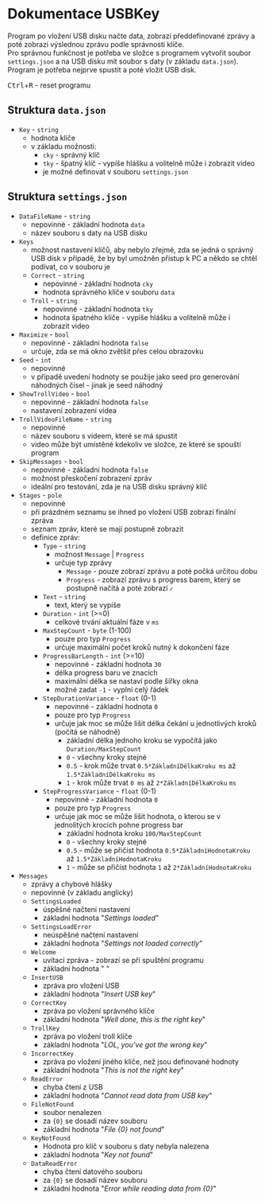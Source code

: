 # Dokumentace USBKey
Program po vložení USB disku načte data, zobrazí předdefinované zprávy a poté zobrazí výslednou zprávu podle správnosti klíče.  
Pro správnou funkčnost je potřeba ve složce s programem vytvořit soubor `settings.json` a na USB disku mít soubor s daty (v základu `data.json`). Program je potřeba nejprve spustit a poté vložit USB disk.

<kbd>Ctrl</kbd>+<kbd>R</kbd> - reset programu

## Struktura `data.json`
- `Key` - `string`
  - hodnota klíče
  - v základu možnosti:
    - `cky` - správný klíč
    - `tky` - špatný klíč - vypíše hlášku a volitelně může i zobrazit video
    - je možné definovat v souboru `settings.json`

## Struktura `settings.json`
- `DataFileName` - `string`
  - nepovinné - základní hodnota `data`
  - název souboru s daty na USB disku
- `Keys`
  - možnost nastavení klíčů, aby nebylo zřejmé, zda se jedná o správný USB disk v případě, že by byl umožněn přístup k PC a někdo se chtěl podívat, co v souboru je
  - `Correct` - `string`
    - nepovinné - základní hodnota `cky`
    - hodnota správného klíče v souboru `data`
  - `Troll` - `string`
    - nepovinné - základní hodnota `tky`
    - hodnota špatného klíče - vypíše hlášku a volitelně může i zobrazit video
- `Maximize` - `bool`
  - nepovinné - základní hodnota `false`
  - určuje, zda se má okno zvětšit přes celou obrazovku
- `Seed` - `int`
  - nepovinné
  - v případě uvedení hodnoty se použije jako seed pro generování náhodných čísel - jinak je seed náhodný
- `ShowTrollVideo` - `bool`
  - nepovinné - základní hodnota `false`
  - nastavení zobrazení videa
- `TrollVideoFileName` - `string`
  - nepovinné
  - název souboru s videem, které se má spustit
  - video může být umístěné kdekoliv ve složce, ze které se spouští program
- `SkipMessages` - `bool`
  - nepovinné - základní hodnota `false`
  - možnost přeskočení zobrazení zpráv
  - ideální pro testování, zda je na USB disku správný klíč
- `Stages` - `pole`
  - nepovinné
  - při prázdném seznamu se ihned po vložení USB zobrazí finální zpráva
  - seznam zpráv, které se mají postupně zobrazit
  - definice zpráv:
    - `Type` - `string`
      - možnost `Message` | `Progress`
      - určuje typ zprávy
        - `Message` - pouze zobrazí zprávu a poté počká určitou dobu
        - `Progress` - zobrazí zprávu s progress barem, který se postupně načítá a poté zobrazí `✓`
    - `Text` - `string`
      - text, který se vypíše
    - `Duration` - `int` (>=0)
      - celkové trvání aktuální fáze v `ms`
    - `MaxStepCount` - `byte` (1-100)
      - pouze pro typ `Progress`
      - určuje maximální počet kroků nutný k dokončení fáze
    - `ProgressBarLength` - `int` (>=10)
      - nepovinné - základní hodnota `30`
      - délka progress baru ve znacích
      - maximální délka se nastaví podle šířky okna
      - možné zadat `-1` - vyplní celý řádek
    - `StepDurationVariance` - `float` (0-1)
      - nepovinné - základní hodnota `0`
      - pouze pro typ `Progress`
      - určuje jak moc se může lišit délka čekání u jednotlivých kroků (počítá se náhodně)
        - základní délka jednoho kroku se vypočítá jako `Duration/MaxStepCount`
        - `0` - všechny kroky stejné
        - `0.5` - krok může trvat `0.5*ZákladníDélkaKroku ms` až `1.5*ZákladníDélkaKroku ms`
        - `1` - krok může trvat `0 ms` až `2*ZákladníDélkaKroku` `ms`
    - `StepProgressVariance` - `float` (0-1)
      - nepovinné - základní hodnota `0`
      - pouze pro typ `Progress`
      - určuje jak moc se může lišit hodnota, o kterou se v jednolitých krocích pohne progress bar
        - základní hodnota kroku `100/MaxStepCount`
        - `0` - všechny kroky stejné
        - `0.5` - může se přičíst hodnota `0.5*ZákladníHodnotaKroku` až `1.5*ZákladníHodnotaKroku`
        - `1` - může se přičíst hodnota `1` až `2*ZákladníHodnotaKroku`
- `Messages`
  - zprávy a chybové hlášky
  - nepovinné (v základu anglicky)
  - `SettingsLoaded`
    - úspěšné načtení nastavení
    - základní hodnota "*Settings loaded*"
  - `SettingsLoadError` 
    - neúspěšné načtení nastavení
    - základní hodnota "*Settings not loaded correctly*"
  - `Welcome` 
    - uvítací zpráva - zobrazí se při spuštění programu
    - základní hodnota " "
  - `InsertUSB` 
    - zpráva pro vložení USB
    - základní hodnota "*Insert USB key*"
  - `CorrectKey` 
    - zpráva po vložení správného klíče
    - základní hodnota "*Well done, this is the right key*"
  - `TrollKey` 
    - zpráva po vložení troll klíče
    - základní hodnota "*LOL, you've got the wrong key*"
  - `IncorrectKey` 
    - zpráva po vložení jiného klíče, než jsou definované hodnoty
    - základní hodnota "*This is not the right key*"
  - `ReadError` 
    - chyba čtení z USB
    - základní hodnota "*Cannot read data from USB key*"
  - `FileNotFound` 
    - soubor nenalezen
    - za `{0}` se dosadí název souboru
    - základní hodnota "*File {0} not found*"
  - `KeyNotFound` 
    - Hodnota pro klíč v souboru s daty nebyla nalezena
    - základní hodnota "*Key not found*"
  - `DataReadError` 
    - chyba čtení datového souboru
    - za `{0}` se dosadí název souboru
    - základní hodnota "*Error while reading data from {0}*"
